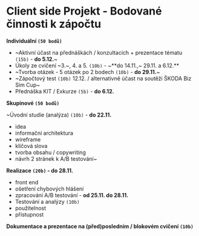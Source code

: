 # Client side Projekt - Bodované činnosti k zápočtu

**Individuální `(50 bodů)`**

- ~Aktivní účast na přednáškách / konzultacích + prezentace tématu `(15b)` - **do 5.12.**~
- Úkoly ze cvičení ~3.~, 4. a 5. `(10b)` - ~**do 14.11.,~ 29.11. a 6.12.**
- ~Tvorba otázek - 5 otázek po 2 bodech `(10b)` - **do 29.11.**~
- ~Zápočtový test `(10b)` 12.12. / alternativně účast na soutěži ŠKODA Biz Sim Cup~
- Přednáška KIT / Exkurze `(5b)` - **do 6.12.**

**Skupinové `(50 bodů)`**

~Úvodní studie (analýza) `(10b)` - **do 22.11.**
- idea
- informační architektura
- wireframe
- klíčová slova
- tvorba obsahu / copywriting
- návrh 2 stránek k A/B testování~

**Realizace `(20b)` - do 28.11.**
- front end
- ošetření chybových hlášení
- zpracování A/B testování - **od 25.11. do 28.11.**
- Testování a analýzy `(10b)`
- použitelnost
- přístupnost

**Dokumentace a prezentace na (před)posledním / blokovém cvičení `(10b)`**
